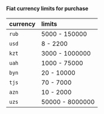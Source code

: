 #### Fiat currency limits for purchase 

| currency | limits                |
| :-------- | :------------------------- |
| `rub` | 5000 - 150000
| `usd` | 8 - 2200
| `kzt` | 3000 - 1000000
| `uah` | 1000 - 75000
| `byn` | 20 - 10000
| `tjs` | 70 - 7000
| `azn` | 10 - 2000
| `uzs` | 50000 - 8000000
